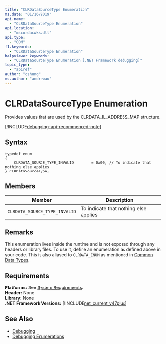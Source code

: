 ```yaml
---
title: "CLRDataSourceType Enumeration"
ms.date: "01/16/2019"
api.name:
  - "CLRDataSourceType Enumeration"
api.location:
  - "mscordacwks.dll"
api.type:
  - "COM"
f1.keywords:
  - "CLRDataSourceType Enumeration"
helpviewer.keywords:
  - "CLRDataSourceType Enumeration [.NET Framework debugging]"
topic_type:
  - "apiref"
author: "cshung"
ms.author: "andrewau"
---
```

# CLRDataSourceType Enumeration

Provides values that are used by the CLRDATA_IL_ADDRESS_MAP structure.

[!INCLUDE[debugging-api-recommended-note](../../../../includes/debugging-api-recommended-note.md)]

## Syntax

```
typedef enum
{
    CLRDATA_SOURCE_TYPE_INVALID        = 0x00, // To indicate that nothing else applies
} CLRDataSourceType;
```

## Members

| Member                        | Description                           |
| ----------------------------- | ------------------------------------- |
| `CLRDATA_SOURCE_TYPE_INVALID` | To indicate that nothing else applies |

## Remarks

This enumeration lives inside the runtime and is not exposed through any headers or library files. To use it, define an enumeration as defined above in your code. This is also aliased to `CLRDATA_ENUM` as mentioned in [Common Data Types](../../../../docs/framework/unmanaged-api/common-data-types-unmanaged-api-reference.md).

## Requirements

**Platforms:** See [System Requirements](../../../../docs/framework/get-started/system-requirements.md).  
**Header:** None  
**Library:** None  
**.NET Framework Versions:** [!INCLUDE[net_current_v47plus](../../../../includes/net-current-v47plus.md)]  

## See Also

- [Debugging](../../../../docs/framework/unmanaged-api/debugging/index.md)
- [Debugging Enumerations](../../../../docs/framework/unmanaged-api/debugging/debugging-enumerations.md)
